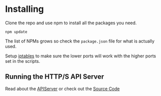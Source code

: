 # Installing
Clone the repo and use npm to install all the packages you need.
 
    npm update


The list of NPMs grows so check the `package.json` file for what 
is actually used.

Setup [iptables](Server/iptables.md) to make sure the lower ports will
work with the higher ports set in the scripts.
 
## Running the HTTP/S API Server
Read about the [APIServer](../APIServer/README.md) or check out
the [Source Code](../APIServer/APIServer.js) 
